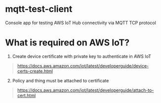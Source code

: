 # mqtt-test-client

Console app for testing AWS IoT Hub connectivity via MQTT TCP protocol

# What is required on AWS IoT?
1. Create device certificate with private key to authenticate in AWS IoT 
  
  > https://docs.aws.amazon.com/iot/latest/developerguide/device-certs-create.html

2. Policy and thing must be attached to certificate
  
  > https://docs.aws.amazon.com/iot/latest/developerguide/attach-to-cert.html



